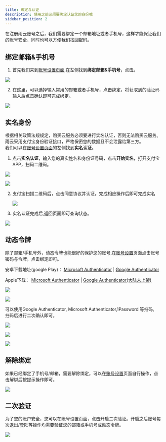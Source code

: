 ```yaml
---
title: 绑定与认证
description: 使用之前必须要绑定认证您的身份哦
sidebar_position: 2
---
```


在注册雨云账号之后，我们需要绑定一个邮箱地址或者手机号，这样才能保证我们的账号安全，同时也可以方便我们找回密码。

## 绑定邮箱&手机号
1. 首先我们来到[账号设置页面](https://app.rainyun.com/account/settings),在左侧找到**绑定邮箱&手机号**，点击。

![](https://cn-sy1.rains3.com/rainyun-assets/Pic/2023/11/img_1701316750_f841491ab426856b469afa7a9551291b)

2. 在这里，可以选择输入常用的邮箱或者手机号，点击绑定，将获取到的验证码输入后点击确认即可完成绑定。

![](https://cn-sy1.rains3.com/rainyun-assets/Pic/2023/11/img_1701325886_4eea7dd1149b4e3a450ef5ce3400e37e)

## 实名身份
根据相关政策法规规定，购买云服务必须要进行实名认证，否则无法购买云服务。<br/>
雨云采用支付宝身份验证接口，严格保密您的数据且不会泄露给第三方。<br/>
我们可以在[账号设置页面](https://app.rainyun.com/account/settings)的左侧找到**实名认证**。

1. 点击**实名认证**，输入您的真实姓名和身份证号码，点击**开始实名**，打开支付宝APP，扫码二维码。

![](https://cn-sy1.rains3.com/rainyun-assets/Pic/2023/11/img_1701326468_c9cc5f08fdc7d8eeed1ad98b2377f1f9)

![](https://cn-sy1.rains3.com/rainyun-assets/Pic/2023/11/img_1701326881_0c2ccf817b66147fa9a2cc0c51255c9d)

2. 支付宝扫描二维码后，点击同意协议并认证，完成相应操作后即可完成实名

   ![](https://cn-sy1.rains3.com/rainyun-assets/Pic/2023/11/img_1701327376_9279f041f94ee4ddb01f135358137853)

3. 实名认证完成后,返回页面即可查询状态。

![](https://cn-sy1.rains3.com/rainyun-assets/Pic/2023/11/img_1701327587_5a01150564fa9387a7d5718b2a190cfd)


## 动态令牌

除了邮箱/手机号外，动态令牌也能很好的保护您的账号,在[账号设置](https://app.rainyun.com/account/settings)页面点击账号密码与令牌，点击绑定即可。

安卓下载地址(google Play)：
[Microsoft Authenticator](https://play.google.com/store/apps/details?id=com.azure.authenticator&hl=zh_TW&gl=US)
 | [Google Authenticator](https://play.google.com/store/apps/details?id=com.google.android.apps.authenticator2&hl=zh_TW&gl=US)

Apple下载：
[Microsoft Authenticator](https://apps.apple.com/cn/app/microsoft-authenticator/id983156458) | 
[Google Authenticator(大陆未上架)](https://apps.apple.com/us/app/google-authenticator/id388497605)


![](https://cn-sy1.rains3.com/rainyun-assets/pic/2024/03/20240305143157_43e07b0371eae5195cb0a5a728556166.png)

![](https://cn-sy1.rains3.com/rainyun-assets/pic/2024/03/20240305143447_36dcd4cb1c36bcca673dbd2dbe9e869f.png)

可以使用Google Authenticator, Microsoft Authenticator,1Password 等扫码，扫码后进行二次确认即可。

![](https://cn-sy1.rains3.com/rainyun-assets/pic/2024/03/20240305144046_1452ae507e9a86bf77bdd543ea06c7aa.png)

![](https://cn-sy1.rains3.com/rainyun-assets/pic/2024/03/20240305144234_83e8390f8916b8003f6efaaaec4da39a.png)

![](https://cn-sy1.rains3.com/rainyun-assets/pic/2024/03/20240305144459_1941ae6c9f86913fceaa0cc636f2a9ca.png)


## 解除绑定

如果已经绑定了手机号/邮箱，需要解除绑定，可以在[账号设置](https://app.rainyun.com/account/settings)页面自行操作，点击解绑后按提示操作即可。

![](https://cn-sy1.rains3.com/rainyun-assets/pic/2024/03/20240305142237_2b17edd19bf72f209c89be4ebb30e061.png)

## 二次验证

为了您的账户安全，您可以在账号设置页面，点击开启二次验证。开启之后账号每次退出/登陆等操作均需要验证您的邮箱或手机号或动态令牌。

![](https://cn-sy1.rains3.com/rainyun-assets/pic/2024/03/20240305142447_e94170b1e6783590a2486396f5a4b55a.png)

